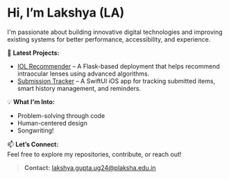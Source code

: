 # Hi, I’m Lakshya (LA)

I'm passionate about building innovative digital technologies and improving existing systems for better performance, accessibility, and experience.

🚀 **Latest Projects:**  
- [IOL Recommender](https://iol-rec-with-flask.vercel.app) – A Flask-based deployment that helps recommend intraocular lenses using advanced algorithms.  
- [Submission Tracker](https://github.com/la-dev05/Submission-Tracker) – A SwiftUI iOS app for tracking submitted items, smart history management, and reminders.  


💡 **What I'm Into:**   
- Problem-solving through code  
- Human-centered design  
- Songwriting!

📫 **Let’s Connect:**  
Feel free to explore my repositories, contribute, or reach out!
  > **Contact:** lakshya.gupta.ug24@plaksha.edu.in  

<!---
la-dev05/la-dev05 is a ✨ special ✨ repository because its `README.md` (this file) appears on your GitHub profile.
You can click the Preview link to take a look at your changes.
--->
